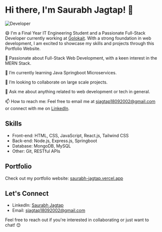 # Hi there, I'm Saurabh Jagtap! 👋

![Developer](https://t3.ftcdn.net/jpg/06/01/17/18/360_F_601171862_l7yZ0wujj8o2SowiKTUsfLEEx8KunYNd.jpg) <!-- Replace with an actual image of yourself -->

😄 I'm a Final Year IT Engineering Student and a Passionate Full-Stack Developer currently working at [Golokait](https://golokait.com/). With a strong foundation in web development, I am excited to showcase my skills and projects through this Portfolio Website.

🚀 Passionate about Full-Stack Web Development, with a keen interest in the MERN Stack.

🌱 I’m currently learning Java Springboot Microservices.

👯 I’m looking to collaborate on large scale projects.

💬 Ask me about anything related to web development or tech in general.

📫 How to reach me: Feel free to email me at [sjagtap18092002@gmail.com](mailto:sjagtap18092002@gmail.com) or connect with me on [LinkedIn](https://www.linkedin.com/in/saurabh-jagtap-339028242/).

## Skills

- Front-end: HTML, CSS, JavaScript, React.js, Tailwind CSS
- Back-end: Node.js, Express.js, Springboot
- Database: MongoDB, MySQL
- Other: Git, RESTful APIs


## Portfolio

Check out my portfolio website: [saurabh-jagtap.vercel.app](https://saurabh-jagtap.vercel.app/)

## Let's Connect

- LinkedIn: [Saurabh Jagtap](https://www.linkedin.com/in/saurabh-jagtap-339028242/)
- Email: [sjagtap18092002@gmail.com](mailto:sjagtap18092002@gmail.com)

Feel free to reach out if you're interested in collaborating or just want to chat! 😊
